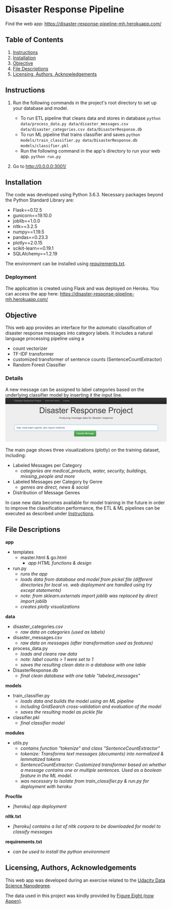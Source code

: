 # Disaster Response Pipeline

Find the web app: https://disaster-response-pipeline-mh.herokuapp.com/ 

## Table of Contents
1. [Instructions](#instructions)
2. [Installation](#installation)
3. [Objective](#objective)
4. [File Descriptions](#file-descriptions)
5. [Licensing, Authors, Acknowledgements](#licensing-authors-acknowledgements)

## Instructions

1. Run the following commands in the project's root directory to set up your database and model.

	- To run ETL pipeline that cleans data and stores in database `python data/process_data.py data/disaster_messages.csv data/disaster_categories.csv data/DisasterResponse.db`
	- To run ML pipeline that trains classifier and saves `python models/train_classifier.py data/DisasterResponse.db models/classifier.pkl`
	- Run the following command in the app's directory to run your web app. `python run.py`

2. Go to http://0.0.0.0:3001/

## Installation

The code was developed using Python 3.6.3. Necessary packages beyond the Python Standard Library are:
- Flask==0.12.5
- gunicorn==19.10.0
- joblib==1.0.0
- nltk==3.2.5
- numpy==1.19.5
- pandas==0.23.3
- plotly==2.0.15
- scikit-learn==0.19.1
- SQLAlchemy==1.2.19

The environment can be installed using [requirements.txt](https://github.com/MareikeHeller/disaster-response-pipeline/blob/main/requirements.txt).

### Deployment
The application is created using Flask and was deployed on Heroku. 
You can access the app here: https://disaster-response-pipeline-mh.herokuapp.com/ 

## Objective
This web app provides an interface for the automatic classification of disaster response messages into category labels.
It includes a natural language processing pipeline using a
- count vectorizer
- TF-IDF transformer
- customized transformer of sentence counts (SentenceCountExtractor)
- Random Forest Classifier

### Details
A new message can be assigned to label categories based on the underlying classifier model by inserting it the input line.
![](https://github.com/MareikeHeller/disaster-response-pipeline/blob/main/screenshots/classify_message.PNG)

The main page shows three visualizations (plotly) on the training dataset, including:
- Labeled Messages per Category
	- *categories are medical_products, water, security, buildings, missing_people and more*
- Labeled Messages per Category by Genre
	- *genres are direct, news & social*
- Distribution of Message Genres

In case new data becomes available for model training in the future in order to improve the classification performance, the ETL & ML pipelines can be executed as described under [Instructions](#instructions). 

## File Descriptions
**app**
- templates
	- master.html & go.html
    	- *app HTML functions & design*
- run.py
	- *runs the app*
    - *loads data from database and model from pickel file (different directories for local vs. web deployment are handled using try except statements)*
    - *note: from sklearn.externals import joblib was replaced by direct import joblib*
    - *creates plotly visualizations*
    
**data**
- disaster_categories.csv
	- *raw data on categories (used as labels)*
- disaster_messages.csv
	- *raw data on messages (after transformation used as features)*
- process_data.py
	- *loads and cleans raw data*
    - *note: label counts > 1 were set to 1*
    - *saves the resulting clean data in a database with one table*
- DisasterResponse.db
	- *final clean database with one table "labeled_messages"*
    
**models**
- train_classifier.py
	- *loads data and builds the model using an ML pipeline*
    - *including GridSearch cross-validation and evaluation of the model*
    - *saves the resulting model as pickle file*
- classifier.pkl
	- *final classifier model*
    
**modules**
- utils.py
	- *contains function "tokenize" and class "SentenceCountExtractor"*
    - *tokenize: Transforms text messages (documents) into normalized & lemmatized tokens*
    - *SentenceCountExtractor: Customized transformer based on whether a message contains one or multiple sentences. Used as a boolean feature in the ML model.*
    - *was necessary to isolate from train_classifier.py & run.py for deployment with heroku*
    
**Procfile**
- *\[heroku\] app deployment*

**nltk.txt**
- *\[heroku\] contains a list of nltk corpora to be downloaded for model to classify messages*

**requirements.txt**
-  *can be used to install the python environment*

## Licensing, Authors, Acknowledgements
This web app was developed during an exercise related to the [Udacity Data Science Nanodegree](https://www.udacity.com/school-of-data-science).

The data used in this project was kindly provided by [Figure Eight (now Appen)](https://appen.com/).
